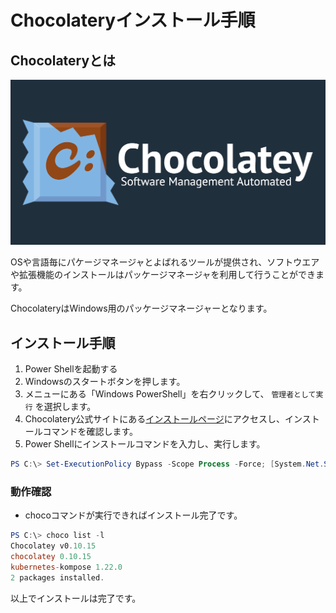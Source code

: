 # Chocolateryインストール手順

## Chocolateryとは

![chocolatery](img/chocolatery.png)

OSや言語毎にパケージマネージャとよばれるツールが提供され、ソフトウエアや拡張機能のインストールはパッケージマネージャを利用して行うことができます。

ChocolateryはWindows用のパッケージマネージャーとなります。

## インストール手順

1. Power Shellを起動する
2. Windowsのスタートボタンを押します。
3. メニューにある「Windows PowerShell」を右クリックして、 `管理者として実行` を選択します。
4. Chocolatery公式サイトにある[インストールページ](https://chocolatey.org/install)にアクセスし、インストールコマンドを確認します。
5. Power Shellにインストールコマンドを入力し、実行します。

```PowerShell
PS C:\> Set-ExecutionPolicy Bypass -Scope Process -Force; [System.Net.ServicePointManager]::SecurityProtocol = [System.Net.ServicePointManager]::SecurityProtocol -bor 3072; iex ((New-Object System.Net.WebClient).DownloadString('https://chocolatey.org/install.ps1'))
```

### 動作確認

- chocoコマンドが実行できればインストール完了です。

```PowerShell
PS C:\> choco list -l
Chocolatey v0.10.15
chocolatey 0.10.15
kubernetes-kompose 1.22.0
2 packages installed.
```

以上でインストールは完了です。
